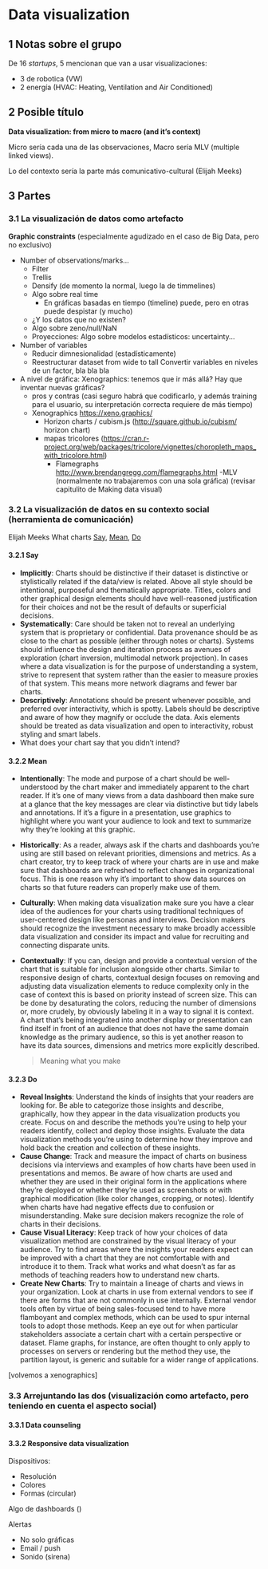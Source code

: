 # Data visualization 

## 1 Notas sobre el grupo

De 16 _startups_, 5 mencionan que van a usar visualizaciones:

- 3 de robotica (VW)
- 2 energía (HVAC: Heating, Ventilation and Air Conditioned)

## 2 Posible título

**Data visualization: from micro to macro (and it’s context)**

Micro sería cada una de las observaciones, Macro sería MLV (multiple linked views).

Lo del contexto sería la parte más comunicativo-cultural (Elijah Meeks)

## 3 Partes
### 3.1 La visualización de datos como artefacto

**Graphic constraints** (especialmente agudizado en el caso de Big Data, pero no exclusivo)

- Number of observations/marks…
    - Filter
    - Trellis
    - Densify (de momento la normal, luego la de timmelines)
    - Algo sobre real time
        - En gráficas basadas en tiempo (timeline) puede, pero en otras puede despistar (y mucho)
    - ¿Y los datos que no existen?
    - Algo sobre zeno/null/NaN
    - Proyecciones: Algo sobre modelos estadísticos: uncertainty…
- Number of variables
    - Reducir dimnesionalidad (estadísticamente)
    - Reestructurar dataset from wide to tall Convertir variables en niveles de un factor, bla bla bla
- A nivel de gráfica: Xenographics: tenemos que ir más allá? Hay que inventar nuevas gráficas?
    - pros y contras (casi seguro habrá que codificarlo, y además training para el usuario, su interpretación correcta requiere de más tiempo)
    - Xenographics https://xeno.graphics/
        - Horizon charts / cubism.js (http://square.github.io/cubism/ horizon chart)
        - mapas tricolores (https://cran.r-project.org/web/packages/tricolore/vignettes/choropleth_maps_with_tricolore.html)
            - Flamegraphs http://www.brendangregg.com/flamegraphs.html -MLV (normalmente no trabajaremos con una sola gráfica)
        (revisar capitulito de Making data visual)

### 3.2 La visualización de datos en su contexto social (herramienta de comunicación)

Elijah Meeks What charts [Say](https://medium.com/@Elijah_Meeks/what-charts-say-6e31cbba2047), [Mean](https://medium.com/@Elijah_Meeks/what-charts-mean-a4f790bb3c89), [Do](https://medium.com/@Elijah_Meeks/what-charts-do-48ed96f70a74)

#### 3.2.1 Say

- **Implicitly**: Charts should be distinctive if their dataset is distinctive or stylistically related if the data/view is related. Above all style should be intentional, purposeful and thematically appropriate. Titles, colors and other graphical design elements should have well-reasoned justification for their choices and not be the result of defaults or superficial decisions.
- **Systematically**: Care should be taken not to reveal an underlying system that is proprietary or confidential. Data provenance should be as close to the chart as possible (either through notes or charts). Systems should influence the design and iteration process as avenues of exploration (chart inversion, multimodal network projection). In cases where a data visualization is for the purpose of understanding a system, strive to represent that system rather than the easier to measure proxies of that system. This means more network diagrams and fewer bar charts.
- **Descriptively**: Annotations should be present whenever possible, and preferred over interactivity, which is spotty. Labels should be descriptive and aware of how they magnify or occlude the data. Axis elements should be treated as data visualization and open to interactivity, robust styling and smart labels.
- What does your chart say that you didn’t intend?

#### 3.2.2 Mean

- **Intentionally**: The mode and purpose of a chart should be well-understood by the chart maker and immediately apparent to the chart reader. If it’s one of many views from a data dashboard then make sure at a glance that the key messages are clear via distinctive but tidy labels and annotations. If it’s a figure in a presentation, use graphics to highlight where you want your audience to look and text to summarize why they’re looking at this graphic.
- **Historically**: As a reader, always ask if the charts and dashboards you’re using are still based on relevant priorities, dimensions and metrics. As a chart creator, try to keep track of where your charts are in use and make sure that dashboards are refreshed to reflect changes in organizational focus. This is one reason why it’s important to show data sources on charts so that future readers can properly make use of them.
- **Culturally**: When making data visualization make sure you have a clear idea of the audiences for your charts using traditional techniques of user-centered design like personas and interviews. Decision makers should recognize the investment necessary to make broadly accessible data visualization and consider its impact and value for recruiting and connecting disparate units.
- **Contextually**: If you can, design and provide a contextual version of the chart that is suitable for inclusion alongside other charts. Similar to responsive design of charts, contextual design focuses on removing and adjusting data visualization elements to reduce complexity only in the case of context this is based on priority instead of screen size. This can be done by desaturating the colors, reducing the number of dimensions or, more crudely, by obviously labeling it in a way to signal it is context. A chart that’s being integrated into another display or presentation can find itself in front of an audience that does not have the same domain knowledge as the primary audience, so this is yet another reason to have its data sources, dimensions and metrics more explicitly described.

    > Meaning what you make

#### 3.2.3 Do

- **Reveal Insights**: Understand the kinds of insights that your readers are looking for. Be able to categorize those insights and describe, graphically, how they appear in the data visualization products you create. Focus on and describe the methods you’re using to help your readers identify, collect and deploy those insights. Evaluate the data visualization methods you’re using to determine how they improve and hold back the creation and collection of these insights.
- **Cause Change**: Track and measure the impact of charts on business decisions via interviews and examples of how charts have been used in presentations and memos. Be aware of how charts are used and whether they are used in their original form in the applications where they’re deployed or whether they’re used as screenshots or with graphical modification (like color changes, cropping, or notes). Identify when charts have had negative effects due to confusion or misunderstanding. Make sure decision makers recognize the role of charts in their decisions.
- **Cause Visual Literacy**: Keep track of how your choices of data visualization method are constrained by the visual literacy of your audience. Try to find areas where the insights your readers expect can be improved with a chart that they are not comfortable with and introduce it to them. Track what works and what doesn’t as far as methods of teaching readers how to understand new charts.
- **Create New Charts**: Try to maintain a lineage of charts and views in your organization. Look at charts in use from external vendors to see if there are forms that are not commonly in use internally. External vendor tools often by virtue of being sales-focused tend to have more flamboyant and complex methods, which can be used to spur internal tools to adopt those methods. Keep an eye out for when particular stakeholders associate a certain chart with a certain perspective or dataset. Flame graphs, for instance, are often thought to only apply to processes on servers or rendering but the method they use, the partition layout, is generic and suitable for a wider range of applications.

[volvemos a xenographics]

### 3.3 Arrejuntando las dos (visualización como artefacto, pero teniendo en cuenta el aspecto social)
#### 3.3.1 Data counseling
#### 3.3.2 Responsive data visualization

Dispositivos:

- Resolución
- Colores
- Formas (circular)

Algo de dashboards ()

Alertas

- No solo gráficas
- Email / push
- Sonido (sirena)

